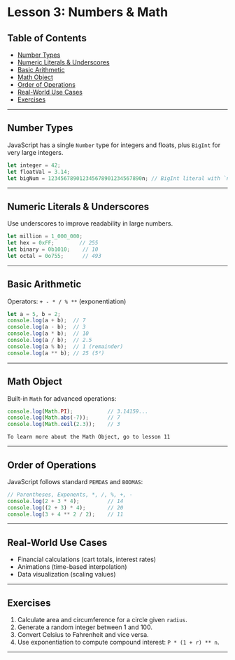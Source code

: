 # Lesson 3: Numbers & Math

## Table of Contents

* [Number Types](#number-types)
* [Numeric Literals & Underscores](#numeric-literals--underscores)
* [Basic Arithmetic](#basic-arithmetic)
* [Math Object](#math-object)
* [Order of Operations](#order-of-operations)
* [Real-World Use Cases](#real-world-use-cases)
* [Exercises](#exercises)

---

## Number Types

JavaScript has a single `Number` type for integers and floats, plus `BigInt` for very large integers.

```js
let integer = 42;
let floatVal = 3.14;
let bigNum = 123456789012345678901234567890n; // BigInt literal with `n`
```

---

## Numeric Literals & Underscores

Use underscores to improve readability in large numbers.

```js
let million = 1_000_000;
let hex = 0xFF;        // 255
let binary = 0b1010;    // 10
let octal = 0o755;      // 493
```

---

## Basic Arithmetic

Operators: `+ - * / % **` (exponentiation)

```js
let a = 5, b = 2;
console.log(a + b);  // 7
console.log(a - b);  // 3
console.log(a * b);  // 10
console.log(a / b);  // 2.5
console.log(a % b);  // 1 (remainder)
console.log(a ** b); // 25 (5²)
```

---

## Math Object

Built-in `Math` for advanced operations:

```js
console.log(Math.PI);           // 3.14159...
console.log(Math.abs(-7));      // 7
console.log(Math.ceil(2.3));    // 3
```

`To learn more about the Math Object, go to lesson 11`

---

## Order of Operations

JavaScript follows standard `PEMDAS` and `BODMAS`:

```js
// Parentheses, Exponents, *, /, %, +, -
console.log(2 + 3 * 4);         // 14
console.log((2 + 3) * 4);       // 20
console.log(3 + 4 ** 2 / 2);    // 11
```

---

## Real-World Use Cases

* Financial calculations (cart totals, interest rates)
* Animations (time-based interpolation)
* Data visualization (scaling values)

---

## Exercises

1. Calculate area and circumference for a circle given `radius`.
2. Generate a random integer between 1 and 100.
3. Convert Celsius to Fahrenheit and vice versa.
4. Use exponentiation to compute compound interest: `P * (1 + r) ** n`.

---
